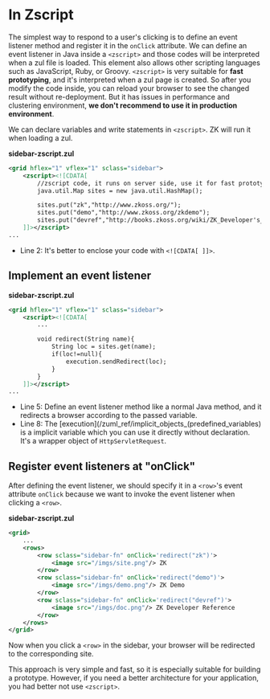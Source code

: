# In Zscript

The simplest way to respond to a user's clicking is to define an event
listener method and register it in the `onClick` attribute. We can define
an event listener in Java inside a `<zscript>` and those codes
will be interpreted when a zul file is loaded. This element also allows
other scripting languages such as JavaScript, Ruby, or Groovy.
`<zscript>` is very suitable for **fast prototyping**, and it's interpreted when a zul page is created. So after you modify the code inside, you can reload your browser to see the changed result without re-deployment. But it has issues in performance and clustering
environment, **we don't recommend to use it in production environment**.

We can declare variables and write statements in `<zscript>`. ZK will run it when loading a zul.

**sidebar-zscript.zul**
```xml
<grid hflex="1" vflex="1" sclass="sidebar">
    <zscript><![CDATA[
        //zscript code, it runs on server side, use it for fast prototyping
        java.util.Map sites = new java.util.HashMap();

        sites.put("zk","http://www.zkoss.org/");
        sites.put("demo","http://www.zkoss.org/zkdemo");
        sites.put("devref","http://books.zkoss.org/wiki/ZK_Developer's_Reference");
    ]]></zscript>
...
```
-   Line 2: It's better to enclose your code with `<![CDATA[ ]]>`.

## Implement an event listener

**sidebar-zscript.zul**
```xml
<grid hflex="1" vflex="1" sclass="sidebar">
    <zscript><![CDATA[
        ...

        void redirect(String name){
            String loc = sites.get(name);
            if(loc!=null){
                execution.sendRedirect(loc);
            }
        }
    ]]></zscript>
...
```

-   Line 5: Define an event listener method like a normal Java method, and it redirects a browser according to the passed variable.
-   Line 8: The [execution](/zuml_ref/implicit_objects_(predefined_variables)
    is a implicit variable which you can use it directly without
    declaration. It's a wrapper object of `HttpServletRequest`.


## Register event listeners at "onClick"
After defining the event listener, we should specify it in a `<row>`'s
event attribute `onClick` because we want to invoke the event listener
when clicking a `<row>`.

**sidebar-zscript.zul**
```xml
<grid>
    ...
    <rows>
        <row sclass="sidebar-fn" onClick='redirect("zk")'>
            <image src="/imgs/site.png"/> ZK
        </row>
        <row sclass="sidebar-fn" onClick='redirect("demo")'>
            <image src="/imgs/demo.png"/> ZK Demo
        </row>
        <row sclass="sidebar-fn" onClick='redirect("devref")'>
            <image src="/imgs/doc.png"/> ZK Developer Reference
        </row>
    </rows>
</grid>
```

Now when you click a `<row>` in the sidebar, your browser will
be redirected to the corresponding site.

This approach is very simple and fast, so it is especially suitable for
building a prototype. However, if you need a better architecture for
your application, you had better not use `<zscript>`.
